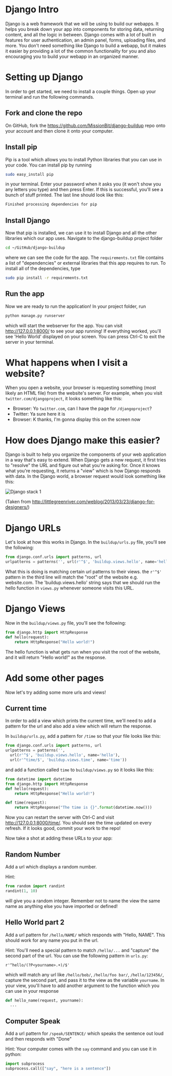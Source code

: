 Django Intro
============

Django is a web framework that we will be using to build our webapps. It helps
you break down your app into components for storing data, returning content,
and all the logic in between. Django comes with a lot of built in features
for user authentication, an admin panel, forms, uploading files, and more. You
don't need something like Django to build a webapp, but it makes it easier by
providing a lot of the common functionality for you and also encouraging
you to build your webapp in an organized manner.

# Setting up Django
In order to get started, we need to install a couple things. Open up your
terminal and run the following commands.

## Fork and clone the repo
On GitHub, fork the https://github.com/MissionBit/django-buildup repo onto
your account and then clone it onto your computer.

## Install pip
Pip is a tool which allows you to install Python libraries that you can use in
your code. You can install pip by running
```bash
sudo easy_install pip
```
in your terminal. Enter your password when it asks you (it won't show you any letters you type)
and then press Enter. If this is successful, you'll see a bunch of stuff printed. The
last line should look like this:
```bash
Finished processing dependencies for pip
```

## Install Django
Now that pip is installed, we can use it to install Django and all the other
libraries which our app uses. Navigate to the django-buildup project folder
```bash
cd ~/GitHub/django-buildup
```
where we can see the code for the app. The `requirements.txt` file contains a
list of "dependencies" or external libraries that this app requires to run. To
install all of the dependencies, type
```bash
sudo pip install -r requirements.txt
```

## Run the app
Now we are ready to run the application! In your project folder, run
```bash
python manage.py runserver
```
which will start the webserver for the app. You can visit http://127.0.0.1:8000/
to see your app running! If everything worked, you'll see 'Hello World' displayed
on your screen. You can press Ctrl-C to exit the server in your terminal.

# What happens when I visit a website?

When you open a website, your browser is requesting something (most likely an HTML file)
from the website's server. For example, when you visit `twitter.com/djangoproject`,
it looks something like this:
 * Browser: Yo `twitter.com`, can I have the page for `/djangoproject`?
 * Twitter: Ya sure here it is
 * Browser: K thanks, I'm gonna display this on the screen now

# How does Django make this easier?

Django is built to help you organize the components of your web application
in a way that's easy to extend. When Django gets a new request, it first tries
to "resolve" the URL and figure out what you're asking for. Once it knows
what you're requesting, it returns a "view" which is how Django responds with data.
In the Django world, a browser request would look
something like this:

![Django stack 1](https://raw.githubusercontent.com/MissionBit/spring-2015-intermediate-web-python/master/img/django1.png)

(Taken from http://littlegreenriver.com/weblog/2013/03/23/django-for-designers/)

# Django URLs

Let's look at how this works in Django. In the `buildup/urls.py` file, you'll
see the following:

```python
from django.conf.urls import patterns, url
urlpatterns = patterns('', url(r'^$', 'buildup.views.hello', name='hello'))
```

What this is doing is matching certain url patterns to their views. the `r'^$'`
pattern in the third line will match the "root" of the website e.g. website.com.
The 'buildup.views.hello' string says that we should run the hello function in
`views.py` whenever someone visits this URL. 

# Django Views

Now in the `buildup/views.py` file, you'll see the following:

```python
from django.http import HttpResponse
def hello(request):
    return HttpResponse("Hello world!")
```

The hello function is what gets run when you visit the root of the website,
and it will return "Hello world!" as the response.

# Add some other pages

Now let's try adding some more urls and views!

## Current time
In order to add a view which prints the current time, we'll need to add a pattern
for the url and also add a view which will return the response.

In `buildup/urls.py`, add a pattern for `/time` so that your file looks like this:
```python
from django.conf.urls import patterns, url
urlpatterns = patterns('',
  url(r'^$', 'buildup.views.hello', name='hello'),
  url(r'^time/$', 'buildup.views.time', name='time'))
```

and add a function called `time` to `buildup/views.py` so it looks like this:
```python
from datetime import datetime
from django.http import HttpResponse
def hello(request):
    return HttpResponse("Hello world!")

def time(request):
    return HttpResponse("The time is {}".format(datetime.now()))
```

Now you can restart the server with Ctrl-C and visit http://127.0.0.1:8000/time/. You
should see the time updated on every refresh. If it looks good, commit your work to the repo!

Now take a shot at adding these URLs to your app:
## Random Number

Add a url which displays a random number.

Hint:
```python
from random import randint
randint(1, 10)
```
will give you a random integer. Remember not to name the view the same name as
anything else you have imported or defined!

## Hello World part 2

Add a url pattern for `/hello/NAME/` which responds with
"Hello, NAME". This should work for any name you put in the url.

Hint: You'll need a special pattern to match `/hello/...` and "capture"
the second part of the url. You can use the following pattern in `urls.py`:
```
r'^hello/(?P<yourname>.+)/$'
```
which will match any url like `/hello/bob/`, `/hello/foo bar/`, `/hello/123456/`,
capture the second part, and pass it to the view as the variable `yourname`. In
your view, you'll have to add another argument to the function which you can use
in your response
```python
def hello_name(request, yourname):
  ...
```

## Computer Speak

Add a url pattern for `/speak/SENTENCE/` which speaks the sentence
out loud and then responds with "Done"

Hint: Your computer comes with the `say` command and you can use it in python:
```python
import subprocess
subprocess.call(["say", "here is a sentence"])
```
